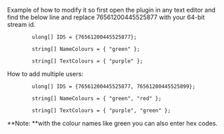 Example of how to modify it so first open the plugin in any text editor and find the below line and replace 76561200445525877 with your 64-bit stream id.

````
        ulong[] IDS = {76561200445525877};

        string[] NameColours = { "green" };

        string[] TextColours = { "purple" };
````


How to add multiple users:

````
        ulong[] IDS = {76561200445525877, 76561200445525899};

        string[] NameColours = { "green", "red" };

        string[] TextColours = { "purple", "green" };
````


**Note: **with the colour names like green you can also enter hex codes.